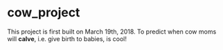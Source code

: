 # cow_project

This project is first built on March 19th, 2018.
To predict when cow moms will **calve**, i.e. give birth to babies, is cool!
